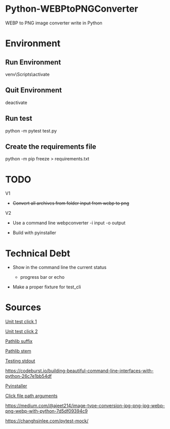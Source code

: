 # Python-WEBPtoPNGConverter
WEBP to PNG image converter write in Python

# Environment 

## Run Environment 
venv\Scripts\activate

## Quit Environment 
deactivate

## Run test 
python -m pytest test.py

## Create the requirements file
python -m pip freeze > requirements.txt

# TODO 
V1 

- ~~Convert all archives from folder input from webp to png~~ 

V2

- Use a command line 
    webpconverter -i input -o output
   
- Build with pyinstaller 

# Technical Debt 

- Show in the command line the current status
    - progress bar or echo 

- Make a proper fixture for test_cli

# Sources

[Unit test click 1](https://click.palletsprojects.com/en/7.x/testing/)

[Unit test click 2](https://stackoverflow.com/questions/53203500/unittest-for-click-module)

[Pathlib suffix](https://docs.python.org/3/library/pathlib.html#pathlib.PurePath.suffix) 

[Pathlib stem](https://docs.python.org/3/library/pathlib.html#pathlib.PurePath.stem)

[Testing stdout](https://docs.pytest.org/en/stable/capture.html)

https://codeburst.io/building-beautiful-command-line-interfaces-with-python-26c7e1bb54df

[Pyinstaller](http://www.pyinstaller.org/)

[Click file path arguments](https://click.palletsprojects.com/en/7.x/arguments/#file-path-arguments)

https://medium.com/@ajeet214/image-type-conversion-jpg-png-jpg-webp-png-webp-with-python-7d5df09394c9

https://changhsinlee.com/pytest-mock/